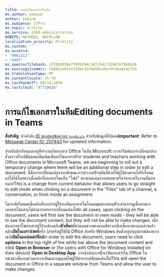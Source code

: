 ```yaml
---
title: การแก้ไขเอกสารในทีม
ms.author: pebaum
author: pebaum
ms.audience: ITPro
ms.topic: article
ms.service: o365-administration
ROBOTS: NOINDEX, NOFOLLOW
localization_priority: Priority
ms.custom: ''
ms.assetid:
- "9002312"
- "4497"
ms.openlocfilehash: 1259bb936e7789b784c5d7c5dc715801bf860a58
ms.sourcegitcommit: c6692ce0fa1358ec3529e59ca0ecdfdea4cdc759
ms.translationtype: MT
ms.contentlocale: th-TH
ms.lasthandoff: 09/14/2020
ms.locfileid: "47710610"
---
```

# <a name="editing-documents-in-teams"></a><span data-ttu-id="5863d-102">การแก้ไขเอกสารในทีม</span><span class="sxs-lookup"><span data-stu-id="5863d-102">Editing documents in Teams</span></span>

<span data-ttu-id="5863d-103">**สิ่งสำคัญ**: อ้างอิงถึง [ID ของศูนย์ข้อความ: ๒๐๗๔๔๓](https://admin.microsoft.com/Adminportal/Home?source=applauncher#MessageCenter?id=MC207443) สำหรับข้อมูลที่อัปเดต</span><span class="sxs-lookup"><span data-stu-id="5863d-103">**Important**: Refer to [Message Center ID: 207443](https://admin.microsoft.com/Adminportal/Home?source=applauncher#MessageCenter?id=MC207443) for updated information.</span></span> 

<span data-ttu-id="5863d-104">สำหรับนักเรียนและครูที่ทำงานกับเอกสาร Office ในทีม Microsoft เราจะเริ่มต้นการเปลี่ยนแปลงชั่วคราวที่จะมีขั้นตอนเพิ่มเติมเพื่อแก้ไขเอกสาร</span><span class="sxs-lookup"><span data-stu-id="5863d-104">For students and teachers working with Office documents in Microsoft Teams, we are beginning to roll out a temporary change where there will be an additional step in order to edit a document.</span></span> <span data-ttu-id="5863d-105">นี่คือการเปลี่ยนแปลงจากลักษณะการทำงานปัจจุบันที่ช่วยให้ผู้ใช้สามารถไปยังโหมดแก้ไขได้โดยตรงเมื่อคลิกที่เอกสารในแท็บ "ไฟล์" ของแชนเนลการสนทนาหรือจากภายในงานที่มอบหมาย</span><span class="sxs-lookup"><span data-stu-id="5863d-105">This is a change from current behavior that allows users to go straight to edit mode when clicking on a document in the "Files" tab of a channel, a conversation, or from inside an assignment.</span></span>

<span data-ttu-id="5863d-106">ในกรณีทั้งหมดเมื่อคลิกที่เอกสารผู้ใช้จะเห็นเอกสารในโหมดมุมมองก่อนที่จะสามารถดูเนื้อหาของเอกสารได้แต่จะไม่สามารถทำการเปลี่ยนแปลงได้</span><span class="sxs-lookup"><span data-stu-id="5863d-106">In all cases, upon clicking on the document, users will first see the document in view mode - they will be able to see the document content, but they will not be able to make changes.</span></span> <span data-ttu-id="5863d-107">เมื่อต้องการแก้ไขเอกสารผู้ใช้จะต้องคลิก**ตัวเลือก**ที่ด้านบนขวาของแถบสีขาวเหนือเนื้อหาของเอกสารแล้วคลิก**เปิดในเบราว์เซอร์**หรือ (สำหรับผู้ใช้ที่มี Office สำหรับ Windows ติดตั้งอยู่บนอุปกรณ์ของพวกเขา)**เปิดในแอปเดสก์ท็อป**</span><span class="sxs-lookup"><span data-stu-id="5863d-107">In order to edit the document, users need to click **options** in the top right of the white bar above the document content and click **Open in Browser** or (for users with Office for Windows installed on their device) **Open in Desktop App**.</span></span> <span data-ttu-id="5863d-108">การดำเนินการนี้จะเปิดเอกสารใน Office ในหน้าต่างที่แยกต่างหากจากทีมและอนุญาตให้ผู้ใช้ทำการเปลี่ยนแปลงได้</span><span class="sxs-lookup"><span data-stu-id="5863d-108">This will open the document in Office in a separate window from Teams and allow the user to make changes.</span></span>
